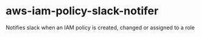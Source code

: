 # aws-iam-policy-slack-notifer
Notifies slack when an IAM policy is created, changed or assigned to a role
